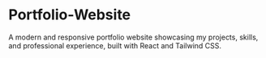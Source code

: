 # Portfolio-Website
A modern and responsive portfolio website showcasing my projects, skills, and professional experience, built with React and Tailwind CSS.
